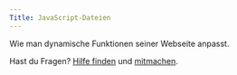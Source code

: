 ```yaml
---
Title: JavaScript-Dateien
---
```

Wie man dynamische Funktionen seiner Webseite anpasst.


Hast du Fragen? [Hilfe finden](.) und [mitmachen](contributing-guidelines).
